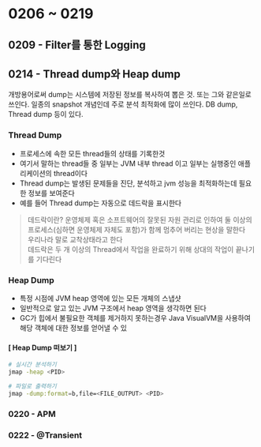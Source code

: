 # 0206 ~ 0219

## 0209 - Filter를 통한 Logging

## 0214 - Thread dump와 Heap dump
개방용어로써 dump는 시스템에 저장된 정보를 복사하여 뽑은 것. 또는 그와 같은일로 쓰인다. 일종의 snapshot 개념인데 주로 분석 최적화에 많이 쓰인다. DB dump, Thread dump 등이 있다. 

### Thread Dump
- 프로세스에 속한 모든 thread들의 상태를 기록한것
- 여기서 말하는 thread들 중 일부는 JVM 내부 thread 이고 일부는 실행중인 애플리케이션의 thread이다
- Thread dump는 발생된 문제들을 진단, 분석하고 jvm 성능을 최적화하는데 필요한 정보를 보여준다
- 예를 들어 Thread dump는 자동으로 데드락을 표시한다

> 데드락이란? 운영체제 혹은 소프트웨어의 잘못된 자원 관리로 인하여 둘 이상의 프로세스(심하면 운영체제 자체도 포함)가 함께 멈추어 버리는 현상을 말한다  
> 우리나라 말로 교착상태라고 한다  
> 데드락은 두 개 이상의 Thread에서 작업을 완료하기 위해 상대의 작업이 끝나기를 기다린다

### Heap Dump
- 특정 시점에 JVM heap 영역에 있는 모든 개체의 스냅샷
- 일반적으로 알고 있는 JVM 구조에서 heap 영역을 생각하면 된다
- GC가 힙에서 불필요한 객체를 제거하지 못하는경우 Java VisualVM을 사용하여 해당 객체에 대한 정보를 얻어낼 수 있

#### **[ Heap Dump 떠보기 ]**
```sh
# 실시간 분석하기
jmap -heap <PID>

# 파일로 출력하기
jmap -dump:format=b,file=<FILE_OUTPUT> <PID>
```

### 0220 - APM

### 0222 - @Transient
